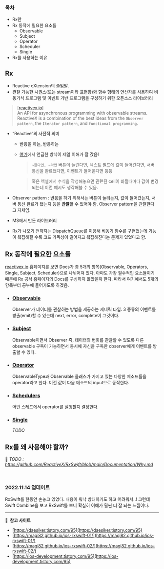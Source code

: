 ### 목차 
- Rx란
- Rx 동작에 필요한 요소들
    - Observable 
    - Subject
    - Operator 
    - Scheduler
    - Single
- Rx를 사용하는 이유



## Rx

- Reactive eXtension의 줄임말.
- 관찰 가능한 시퀀스(또는 stream이라 표현함)와 함수 형태의 연산자를 사용하여 비동기식 프로그램 및 이벤트 기반 프로그램을 구성하기 위한 오픈소스 라이브러리
>[[reactivex.io](https://reactivex.io)]  
An API for asynchronous programming with observable streams.   
ReactiveX is a combination of the best ideas from the `Observer pattern`, the `Iterator pattern`, and `functional programming`.
- “Reactive”의 사전적 의미
    - 반응을 하는, 반응하는
    - [여기](https://magi82.github.io/ios-rxswift-01/)에서 언급한 방식이 제일 이해가 잘 갔음!
        >`~한다면, ~라면`
        버튼이 눌린다면, 텍스트 필드에 값이 들어간다면, 서버 통신을 완료했다면, 이벤트가 들어온다면 등등   

        >혹은 엑셀에서 수식을 작성해놓으면 관련된 cell이 바뀔때마다 값이 변경되는데 이런 예시도 생각해볼 수 있음.
        
- Observer pattern : 반응을 하기 위해서는 버튼이 눌리는지, 값이 들어갔는지, 서버 통신 완료가 됐는지 등을 **관찰**할 수 있어야 함. Observer pattern을 관찰한다 그 자체임.
- MS에서 만든 라이브러리
- Rx가 나오기 전까지는 DispatchQueue를 이용해 비동기 함수를 구현했는데 기능이 복잡해질 수록 코드 가독성이 떨어지고 복잡해진다는 문제가 있었다고 함.

## Rx 동작에 필요한 요소들
[reactivex.io](reactivex.io) 홈페이지를 보면 Docs가 총 5개의 항목(Observable, Operators, Single, Subject, Scheduler)으로 나뉘어져 있다. 아마도 가장 필수적인 요소들이기 때문에 Rx 공식 홈페이지의 Docs를 구성하지 않았을까 한다. 따라서 여기에서도 5개의 항목부터 공부에 들어가도록 하겠음.
- ### [Observable](./what-is-observable.md)   
    Observer가 데이터를 관찰하는 방법을 제공하는 제네릭 타입. 3 종류의 이벤트를 방출(emit)할 수 있는데 next, error, complete이 그것이다.
- ### [Subject](./what-is-observable.md)
    Observable이면서 Observer 즉, 데이터의 변화를 관찰할 수 있도록 다른 observable 구독이 가능하면서 동시에 자신을 구독한 observer에게 이벤트를 방출할 수 있다.
- ### [Operator](./what-is-operator.md)
    ObservableType과 Observable 클래스가 가지고 있는 다양한 메소드들을 operator라고 한다. 이전 값이 다음 메소드의 input으로 동작한다.
- ### [Schedulers](./what-is-schedulers.md)
    어떤 스레드에서 operator를 실행할지 결정한다.
- ### [Single](./what-is-single.md)
    *TODO*
    



## Rx를 왜 사용해야 할까?
🤛 *TODO : https://github.com/ReactiveX/RxSwift/blob/main/Documentation/Why.md*

<br>

### 2022.11.14 업데이트
RxSwift를 한동안 손놓고 있었다. 내용이 워낙 방대하기도 하고 어려워서..! 그런데 Swift Combine을 보고 RxSwift를 보니 확실히 이해가 훨씬 더 잘 되는 느낌이다.

---
**👀  참고 사이트**
- [https://daesiker.tistory.com/95](https://daesiker.tistory.com/95)
- [https://magi82.github.io/ios-rxswift-01/](https://magi82.github.io/ios-rxswift-01/)
- [https://magi82.github.io/ios-rxswift-02/](https://magi82.github.io/ios-rxswift-02/)
- [https://ios-development.tistory.com/95](https://ios-development.tistory.com/95)